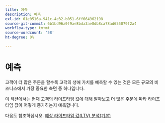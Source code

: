 ```yaml
---
title: 예측
description: 예측
exl-id: 61e0516a-941c-4e32-b051-6ff664962198
source-git-commit: 6b1bd96a0f9ae8bda3ae8db8ca78ad655079f2a4
workflow-type: tm+mt
source-wordcount: '58'
ht-degree: 0%

---
```


# 예측

고객이 더 많은 주문을 할수록 고객의 생애 가치를 예측할 수 있는 것은 모든 규모의 비즈니스에서 가장 중요한 측면 중 하나입니다.

이 섹션에서는 현재 고객의 라이프타임 값에 대해 알아보고 더 많은 주문에 따라 라이프타임 값이 어떻게 증가하는지 예측합니다.

다음도 참조하십시오. [예상 라이프타임 값(LTV) 분석(기본)](../../data-analyst/analysis/ess-expected-ltv.md)

